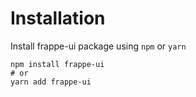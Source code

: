 # Installation

Install frappe-ui package using `npm` or `yarn`

```
npm install frappe-ui
# or
yarn add frappe-ui
```
